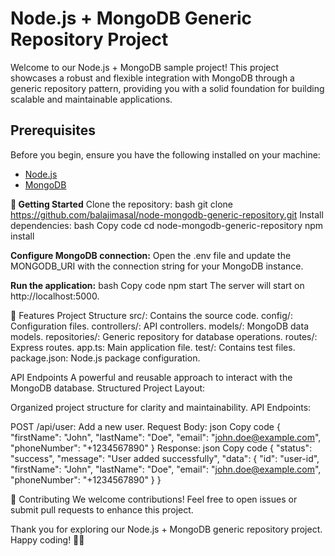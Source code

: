 # Node.js + MongoDB Generic Repository Project

Welcome to our Node.js + MongoDB sample project! This project showcases a robust and flexible integration with MongoDB through a generic repository pattern, providing you with a solid foundation for building scalable and maintainable applications.

## Prerequisites

Before you begin, ensure you have the following installed on your machine:

- [Node.js](https://nodejs.org/)
- [MongoDB](https://www.mongodb.com/try/download/community)
  
**🚀 Getting Started**
Clone the repository:
  bash
  git clone https://github.com/balajimasal/node-mongodb-generic-repository.git
Install dependencies:
bash
Copy code
cd node-mongodb-generic-repository
npm install

**Configure MongoDB connection:**
Open the .env file and update the MONGODB_URI with the connection string for your MongoDB instance.

**Run the application:**
bash
Copy code
npm start
The server will start on http://localhost:5000.

🌟 Features
Project Structure
src/: Contains the source code.
    config/: Configuration files.
    controllers/: API controllers.
    models/: MongoDB data models.
    repositories/: Generic repository for database operations.
    routes/: Express routes.
    app.ts: Main application file.
    test/: Contains test files.
    package.json: Node.js package configuration.
    
API Endpoints
A powerful and reusable approach to interact with the MongoDB database.
Structured Project Layout:

Organized project structure for clarity and maintainability.
API Endpoints:

POST /api/user:
Add a new user.
Request Body:
json
Copy code
{
  "firstName": "John",
  "lastName": "Doe",
  "email": "john.doe@example.com",
  "phoneNumber": "+1234567890"
}
Response:
json
Copy code
{
  "status": "success",
  "message": "User added successfully",
  "data": {
    "id": "user-id",
    "firstName": "John",
    "lastName": "Doe",
    "email": "john.doe@example.com",
    "phoneNumber": "+1234567890"
  }
}

🤝 Contributing
We welcome contributions! Feel free to open issues or submit pull requests to enhance this project.


Thank you for exploring our Node.js + MongoDB generic repository project. Happy coding! 🚀🌐
